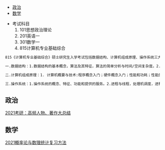 [](...menustart)

- [政治](#ac3b610634edbce515080692bdb61a9a)
- [数学](#6e65831863dbf272b7a65cd8df1a440d)

[](...menuend)


- 考试科目
    1. 101思想政治理论
    2. 201英语一
    3. 301数学一
    4. 815计算机专业基础综合


```txt
815《计算机专业基础综合》硕士研究生入学考试包括数据结构、计算机组成原理、操作系统三大块内容，各占1/3。考试大纲：

一.数据结构：1.数据结构的基本概念，算法及其特征，算法的简单分析与时间/空间复杂度。2.线性表的概念特征及的实现。3.栈和队列的概念特征及实现，递归。4.多维数组与存储。5.二叉树的性质及实现，线索二叉树，二叉排序树，平衡二叉树，哈夫曼树，堆的建立，插入和删除算法的实现。6.树与森林的概念，存储及操作算法，B树，B+树的定义及操作的实现。7.图的概念，存储表示，操作及应用的实现。8.查找的概念及典型查找算法的实现，哈希表。9.排序的概念及典型排序算法的实现。

二.计算机组成原理：1. 计算机概要与技术:程序概念入门；硬件概念入门；性能和功耗；性能的测试方法，Amdahl定律。2. 指令：计算机的语言；操作码的编制方式；计算机的操作数，不同的寻址方式；各种指令的基本格式以及原理，计算机硬件对过程的支持；基本的MIPS指令集体系结构。3．计算机的算术运算：计算机加减乘除法运算。浮点数表示，IEEE754标准，浮点运算。4．处理器：数据通路的概念以及建立数据通路的思想；流水线概述；流水线数据通路及其控制；结构冒险、数据冒险、控制冒险；数据冒险的转发与阻塞；控制冒险中假设分支不发生、缩短分支的延迟、动态分支预测的思想与实现方法。5．存储器的层次结构：大容量存储器的层次结构；cache的基本原理；cache的性能评估与改进。虚拟存储器；集成虚拟存储器、快表和cache。虚拟存储器、cache、内存数据一致性问题。6．存储系统和其他I/O主题：可信度、可靠性和可用性；磁盘存储器；flash；处理器、内存及I/O设备的连接。

三.操作系统：1.操作系统的概念、特征、功能和提供的服务。2.进程与线程，处理机调度，进程同步与互斥(信号量机制，经典同步问题)，死锁(系统安全状态，银行家算法)。3.内存管理(分页管理方式，分段管理方式)，虚拟内存管理(请求分页管理方式，页面置换算法)。4.文件管理，设备管理，磁盘组织与管理(磁盘调度算法)。
```



<h2 id="ac3b610634edbce515080692bdb61a9a"></h2>

## 政治

[2021考研：高频人物、著作大总结](https://yz.chsi.com.cn/kyzx/politics/202011/20201113/1997879541.html)


<h2 id="6e65831863dbf272b7a65cd8df1a440d"></h2>

## 数学

[2021概率论与数理统计复习方法](https://yz.chsi.com.cn/kyzx/math/202011/20201113/1997879536.html)


